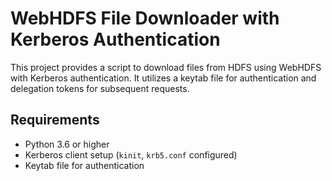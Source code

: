 # WebHDFS File Downloader with Kerberos Authentication

This project provides a script to download files from HDFS using WebHDFS with Kerberos authentication. 
It utilizes a keytab file for authentication and delegation tokens for subsequent requests.

## Requirements

- Python 3.6 or higher
- Kerberos client setup (`kinit`, `krb5.conf` configured)
- Keytab file for authentication